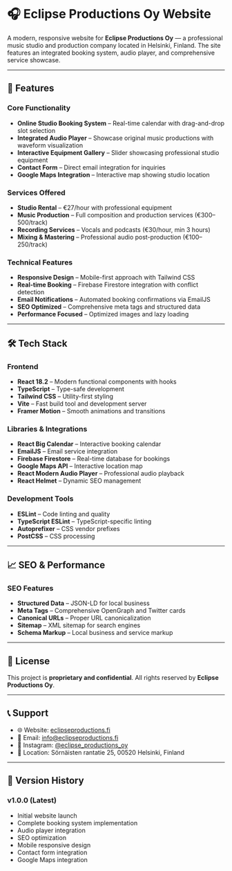 # 🎧 Eclipse Productions Oy Website

A modern, responsive website for **Eclipse Productions Oy** — a professional music studio and production company located in Helsinki, Finland. The site features an integrated booking system, audio player, and comprehensive service showcase.

---

## 🎵 Features

### Core Functionality
- **Online Studio Booking System** – Real-time calendar with drag-and-drop slot selection
- **Integrated Audio Player** – Showcase original music productions with waveform visualization
- **Interactive Equipment Gallery** – Slider showcasing professional studio equipment
- **Contact Form** – Direct email integration for inquiries
- **Google Maps Integration** – Interactive map showing studio location

### Services Offered
- **Studio Rental** – €27/hour with professional equipment
- **Music Production** – Full composition and production services (€300–500/track)
- **Recording Services** – Vocals and podcasts (€30/hour, min 3 hours)
- **Mixing & Mastering** – Professional audio post-production (€100–250/track)

### Technical Features
- **Responsive Design** – Mobile-first approach with Tailwind CSS
- **Real-time Booking** – Firebase Firestore integration with conflict detection
- **Email Notifications** – Automated booking confirmations via EmailJS
- **SEO Optimized** – Comprehensive meta tags and structured data
- **Performance Focused** – Optimized images and lazy loading

---

## 🛠 Tech Stack

### Frontend
- **React 18.2** – Modern functional components with hooks
- **TypeScript** – Type-safe development
- **Tailwind CSS** – Utility-first styling
- **Vite** – Fast build tool and development server
- **Framer Motion** – Smooth animations and transitions

### Libraries & Integrations
- **React Big Calendar** – Interactive booking calendar
- **EmailJS** – Email service integration
- **Firebase Firestore** – Real-time database for bookings
- **Google Maps API** – Interactive location map
- **React Modern Audio Player** – Professional audio playback
- **React Helmet** – Dynamic SEO management

### Development Tools
- **ESLint** – Code linting and quality
- **TypeScript ESLint** – TypeScript-specific linting
- **Autoprefixer** – CSS vendor prefixes
- **PostCSS** – CSS processing

---

## 📈 SEO & Performance

### SEO Features
- **Structured Data** – JSON-LD for local business
- **Meta Tags** – Comprehensive OpenGraph and Twitter cards
- **Canonical URLs** – Proper URL canonicalization
- **Sitemap** – XML sitemap for search engines
- **Schema Markup** – Local business and service markup

---

## 📝 License

This project is **proprietary and confidential**. All rights reserved by **Eclipse Productions Oy**.

---

## 📞 Support

- 🌐 Website: [eclipseproductions.fi](https://eclipseproductions.fi)
- 📧 Email: info@eclipseproductions.fi
- 📸 Instagram: [@eclipse_productions_oy](https://instagram.com/eclipse_productions_oy)
- 📍 Location: Sörnäisten rantatie 25, 00520 Helsinki, Finland

---

## 🔄 Version History

### v1.0.0 (Latest)
- Initial website launch  
- Complete booking system implementation  
- Audio player integration  
- SEO optimization  
- Mobile responsive design  
- Contact form integration  
- Google Maps integration
